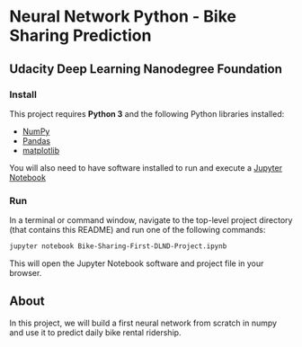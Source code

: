 # Neural Network Python - Bike Sharing Prediction
## Udacity Deep Learning Nanodegree Foundation 

### Install

This project requires **Python 3** and the following Python libraries installed:

- [NumPy](http://www.numpy.org/)
- [Pandas](http://pandas.pydata.org)
- [matplotlib](http://matplotlib.org/)

You will also need to have software installed to run and execute a [Jupyter Notebook](http://ipython.org/notebook.html)

### Run

In a terminal or command window, navigate to the top-level project directory  (that contains this README) and run one of the following commands:

```bash
jupyter notebook Bike-Sharing-First-DLND-Project.ipynb
```

This will open the Jupyter Notebook software and project file in your browser.

## About

In this project, we will build a first neural network from scratch in numpy and use it to predict daily bike rental ridership. 
